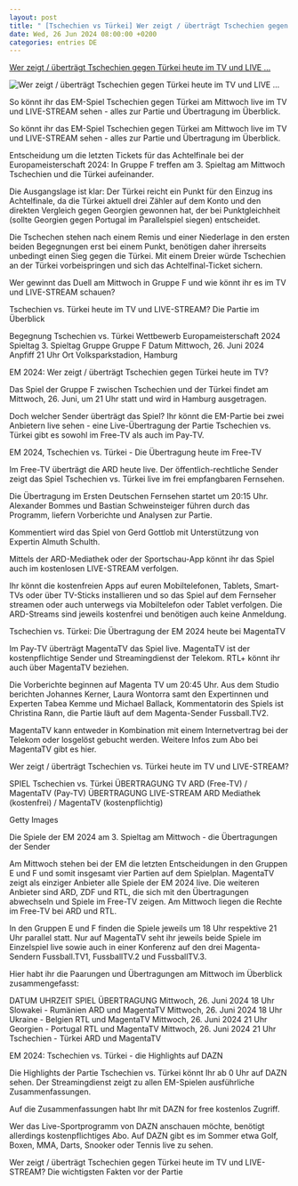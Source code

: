 ```yaml
---
layout: post
title: " [Tschechien vs Türkei] Wer zeigt / überträgt Tschechien gegen Türkei heute im TV und LIVE ..."
date: Wed, 26 Jun 2024 08:00:00 +0200
categories: entries DE
---
```

[Wer zeigt / überträgt Tschechien gegen Türkei heute im TV und LIVE ...](https://www.dazn.com/de-DE/news/fussball/wer-zeigt-uebertraegt-tschechien-gegen-tuerkei-tv-live-stream/1pi77pc4t3j0b12qct4o5r4pjx)

![Wer zeigt / überträgt Tschechien gegen Türkei heute im TV und LIVE ...](https://images.daznservices.com/di/library/DAZN_News/6a/4b/turkei-em-2024-team_gitdh1xwmnzl1p5ql04i1yx6y.jpg?t=123455968)

So könnt ihr das EM-Spiel Tschechien gegen Türkei am Mittwoch live im TV und LIVE-STREAM sehen - alles zur Partie und Übertragung im Überblick.

So könnt ihr das EM-Spiel Tschechien gegen Türkei am Mittwoch live im TV und LIVE-STREAM sehen - alles zur Partie und Übertragung im Überblick.

Entscheidung um die letzten Tickets für das Achtelfinale bei der Europameisterschaft 2024: In Gruppe F treffen am 3. Spieltag am Mittwoch Tschechien und die Türkei aufeinander.

Die Ausgangslage ist klar: Der Türkei reicht ein Punkt für den Einzug ins Achtelfinale, da die Türkei aktuell drei Zähler auf dem Konto und den direkten Vergleich gegen Georgien gewonnen hat, der bei Punktgleichheit (sollte Georgien gegen Portugal im Parallelspiel siegen) entscheidet.

Die Tschechen stehen nach einem Remis und einer Niederlage in den ersten beiden Begegnungen erst bei einem Punkt, benötigen daher ihrerseits unbedingt einen Sieg gegen die Türkei. Mit einem Dreier würde Tschechien an der Türkei vorbeispringen und sich das Achtelfinal-Ticket sichern.

Wer gewinnt das Duell am Mittwoch in Gruppe F und wie könnt ihr es im TV und LIVE-STREAM schauen?

Tschechien vs. Türkei heute im TV und LIVE-STREAM? Die Partie im Überblick

Begegnung Tschechien vs. Türkei Wettbewerb Europameisterschaft 2024 Spieltag 3. Spieltag Gruppe Gruppe F Datum Mittwoch, 26. Juni 2024 Anpfiff 21 Uhr Ort Volksparkstadion, Hamburg

EM 2024: Wer zeigt / überträgt Tschechien gegen Türkei heute im TV?

Das Spiel der Gruppe F zwischen Tschechien und der Türkei findet am Mittwoch, 26. Juni, um 21 Uhr statt und wird in Hamburg ausgetragen.

Doch welcher Sender überträgt das Spiel? Ihr könnt die EM-Partie bei zwei Anbietern live sehen - eine Live-Übertragung der Partie Tschechien vs. Türkei gibt es sowohl im Free-TV als auch im Pay-TV.

EM 2024, Tschechien vs. Türkei - Die Übertragung heute im Free-TV

Im Free-TV überträgt die ARD heute live. Der öffentlich-rechtliche Sender zeigt das Spiel Tschechien vs. Türkei live im frei empfangbaren Fernsehen.

Die Übertragung im Ersten Deutschen Fernsehen startet um 20:15 Uhr. Alexander Bommes und Bastian Schweinsteiger führen durch das Programm, liefern Vorberichte und Analysen zur Partie.

Kommentiert wird das Spiel von Gerd Gottlob mit Unterstützung von Expertin Almuth Schulth.

Mittels der ARD-Mediathek oder der Sportschau-App könnt ihr das Spiel auch im kostenlosen LIVE-STREAM verfolgen.

Ihr könnt die kostenfreien Apps auf euren Mobiltelefonen, Tablets, Smart-TVs oder über TV-Sticks installieren und so das Spiel auf dem Fernseher streamen oder auch unterwegs via Mobiltelefon oder Tablet verfolgen. Die ARD-Streams sind jeweils kostenfrei und benötigen auch keine Anmeldung.

Tschechien vs. Türkei: Die Übertragung der EM 2024 heute bei MagentaTV

Im Pay-TV überträgt MagentaTV das Spiel live. MagentaTV ist der kostenpflichtige Sender und Streamingdienst der Telekom. RTL+ könnt ihr auch über MagentaTV beziehen.

Die Vorberichte beginnen auf Magenta TV um 20:45 Uhr. Aus dem Studio berichten Johannes Kerner, Laura Wontorra samt den Expertinnen und Experten Tabea Kemme und Michael Ballack, Kommentatorin des Spiels ist Christina Rann, die Partie läuft auf dem Magenta-Sender Fussball.TV2.

MagentaTV kann entweder in Kombination mit einem Internetvertrag bei der Telekom oder losgelöst gebucht werden. Weitere Infos zum Abo bei MagentaTV gibt es hier.

Wer zeigt / überträgt Tschechien vs. Türkei heute im TV und LIVE-STREAM?

SPIEL Tschechien vs. Türkei ÜBERTRAGUNG TV ARD (Free-TV) / MagentaTV (Pay-TV) ÜBERTRAGUNG LIVE-STREAM ARD Mediathek (kostenfrei) / MagentaTV (kostenpflichtig)

Getty Images

Die Spiele der EM 2024 am 3. Spieltag am Mittwoch - die Übertragungen der Sender

Am Mittwoch stehen bei der EM die letzten Entscheidungen in den Gruppen E und F und somit insgesamt vier Partien auf dem Spielplan. MagentaTV zeigt als einziger Anbieter alle Spiele der EM 2024 live. Die weiteren Anbieter sind ARD, ZDF und RTL, die sich mit den Übertragungen abwechseln und Spiele im Free-TV zeigen. Am Mittwoch liegen die Rechte im Free-TV bei ARD und RTL.

In den Gruppen E und F finden die Spiele jeweils um 18 Uhr respektive 21 Uhr parallel statt. Nur auf MagentaTV seht ihr jeweils beide Spiele im Einzelspiel live sowie auch in einer Konferenz auf den drei Magenta-Sendern Fussball.TV1, FussballTV.2 und FussballTV.3.

Hier habt ihr die Paarungen und Übertragungen am Mittwoch im Überblick zusammengefasst:

DATUM UHRZEIT SPIEL ÜBERTRAGUNG Mittwoch, 26. Juni 2024 18 Uhr Slowakei - Rumänien ARD und MagentaTV Mittwoch, 26. Juni 2024 18 Uhr Ukraine - Belgien RTL und MagentaTV Mittwoch, 26. Juni 2024 21 Uhr Georgien - Portugal RTL und MagentaTV Mittwoch, 26. Juni 2024 21 Uhr Tschechien - Türkei ARD und MagentaTV

EM 2024: Tschechien vs. Türkei - die Highlights auf DAZN

Die Highlights der Partie Tschechien vs. Türkei könnt Ihr ab 0 Uhr auf DAZN sehen. Der Streamingdienst zeigt zu allen EM-Spielen ausführliche Zusammenfassungen.

Auf die Zusammenfassungen habt Ihr mit DAZN for free kostenlos Zugriff.

Wer das Live-Sportprogramm von DAZN anschauen möchte, benötigt allerdings kostenpflichtiges Abo. Auf DAZN gibt es im Sommer etwa Golf, Boxen, MMA, Darts, Snooker oder Tennis live zu sehen.

Wer zeigt / überträgt Tschechien gegen Türkei heute im TV und LIVE-STREAM? Die wichtigsten Fakten vor der Partie

